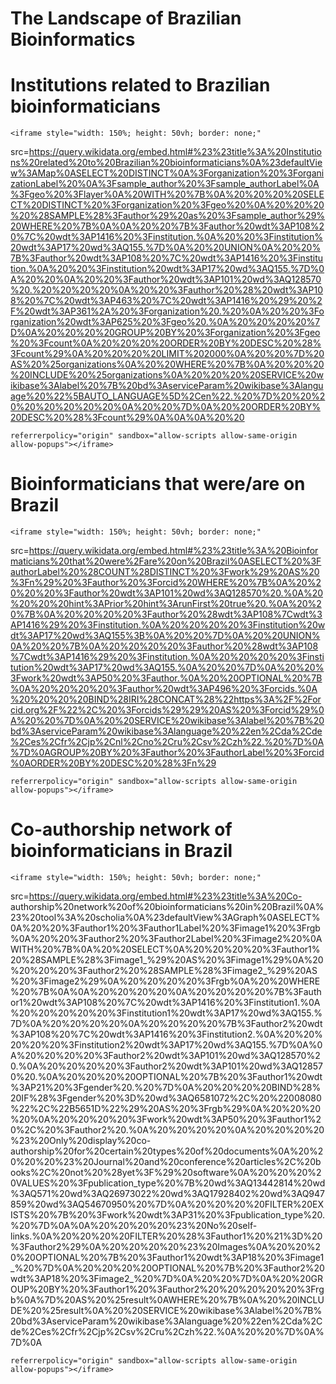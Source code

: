 
The Landscape of Brazilian Bioinformatics
=========================================

#  Institutions related to Brazilian bioinformaticians
  

    <iframe style="width: 150%; height: 50vh; border: none;"
    
src=https://query.wikidata.org/embed.html#%23%23title%3A%20Institutions%20related%20to%20Brazilian%20bioinformaticians%0A%23defaultView%3AMap%0ASELECT%20DISTINCT%0A%3Forganization%20%3ForganizationLabel%20%0A%3Fsample_author%20%3Fsample_authorLabel%0A%3Fgeo%20%3Flayer%0A%20WITH%20%7B%0A%20%20%20%20SELECT%20DISTINCT%20%3Forganization%20%3Fgeo%20%0A%20%20%20%20%28SAMPLE%28%3Fauthor%29%20as%20%3Fsample_author%29%20WHERE%20%7B%0A%0A%20%20%7B%3Fauthor%20wdt%3AP108%20%7C%20wdt%3AP1416%20%3Finstitution.%0A%20%20%3Finstitution%20wdt%3AP17%20wd%3AQ155.%7D%0A%20%20UNION%0A%20%20%7B%3Fauthor%20wdt%3AP108%20%7C%20wdt%3AP1416%20%3Finstitution.%0A%20%20%3Finstitution%20wdt%3AP17%20wd%3AQ155.%7D%0A%20%20%0A%20%20%3Fauthor%20wdt%3AP101%20wd%3AQ128570%20.%20%20%20%20%0A%20%20%3Fauthor%20%28%20wdt%3AP108%20%7C%20wdt%3AP463%20%7C%20wdt%3AP1416%20%29%20%2F%20wdt%3AP361%2A%20%3Forganization%20.%20%0A%20%20%3Forganization%20wdt%3AP625%20%3Fgeo%20.%0A%20%20%20%20%7D%0A%20%20%20%20GROUP%20BY%20%3Forganization%20%3Fgeo%20%3Fcount%0A%20%20%20%20ORDER%20BY%20DESC%20%28%3Fcount%29%0A%20%20%20%20LIMIT%202000%0A%20%20%7D%20AS%20%25organizations%0A%20%20WHERE%20%7B%0A%20%20%20%20INCLUDE%20%25organizations%0A%20%20%20%20SERVICE%20wikibase%3Alabel%20%7B%20bd%3AserviceParam%20wikibase%3Alanguage%20%22%5BAUTO_LANGUAGE%5D%2Cen%22.%20%7D%20%20%20%20%20%20%20%20%0A%20%20%7D%0A%20%20ORDER%20BY%20DESC%20%28%3Fcount%29%0A%0A%0A%20%20

    referrerpolicy="origin" sandbox="allow-scripts allow-same-origin allow-popups"></iframe>
#  Bioinformaticians that were/are on Brazil
  

    <iframe style="width: 150%; height: 50vh; border: none;"
    
src=https://query.wikidata.org/embed.html#%23%23title%3A%20Bioinformaticians%20that%20were%2Fare%20on%20Brazil%0ASELECT%20%3FauthorLabel%20%28COUNT%28DISTINCT%20%3Fwork%29%20AS%20%3Fn%29%20%3Fauthor%20%3Forcid%20WHERE%20%7B%0A%20%20%20%20%3Fauthor%20wdt%3AP101%20wd%3AQ128570%20.%0A%20%20%20%20hint%3APrior%20hint%3ArunFirst%20true%20.%0A%20%20%7B%0A%20%20%20%20%3Fauthor%20%28wdt%3AP108%7Cwdt%3AP1416%29%20%3Finstitution.%0A%20%20%20%20%3Finstitution%20wdt%3AP17%20wd%3AQ155%3B%0A%20%20%7D%0A%20%20UNION%0A%20%20%7B%0A%20%20%20%20%3Fauthor%20%28wdt%3AP108%7Cwdt%3AP1416%29%20%3Finstitution.%0A%20%20%20%20%3Finstitution%20wdt%3AP17%20wd%3AQ155.%0A%20%20%7D%0A%20%20%3Fwork%20wdt%3AP50%20%3Fauthor.%0A%20%20OPTIONAL%20%7B%0A%20%20%20%20%3Fauthor%20wdt%3AP496%20%3Forcids.%0A%20%20%20%20BIND%28IRI%28CONCAT%28%22https%3A%2F%2Forcid.org%2F%22%2C%20%3Forcids%29%29%20AS%20%3Forcid%29%0A%20%20%7D%0A%20%20SERVICE%20wikibase%3Alabel%20%7B%20bd%3AserviceParam%20wikibase%3Alanguage%20%22en%2Cda%2Cde%2Ces%2Cfr%2Cjp%2Cnl%2Cno%2Cru%2Csv%2Czh%22.%20%7D%0A%7D%0AGROUP%20BY%20%3Fauthor%20%3FauthorLabel%20%3Forcid%0AORDER%20BY%20DESC%20%28%3Fn%29

    referrerpolicy="origin" sandbox="allow-scripts allow-same-origin allow-popups"></iframe>
#  Co-authorship network of bioinformaticians in Brazil
  

    <iframe style="width: 150%; height: 50vh; border: none;"
    
src=https://query.wikidata.org/embed.html#%23%23title%3A%20Co-
authorship%20network%20of%20bioinformaticians%20in%20Brazil%0A%23%20tool%3A%20scholia%0A%23defaultView%3AGraph%0ASELECT%0A%20%20%3Fauthor1%20%3Fauthor1Label%20%3Fimage1%20%3Frgb%0A%20%20%3Fauthor2%20%3Fauthor2Label%20%3Fimage2%20%0AWITH%20%7B%0A%20%20SELECT%0A%20%20%20%20%3Fauthor1%20%28SAMPLE%28%3Fimage1_%29%20AS%20%3Fimage1%29%0A%20%20%20%20%3Fauthor2%20%28SAMPLE%28%3Fimage2_%29%20AS%20%3Fimage2%29%0A%20%20%20%20%3Frgb%0A%20%20WHERE%20%7B%0A%0A%20%20%20%20%0A%20%20%20%20%7B%3Fauthor1%20wdt%3AP108%20%7C%20wdt%3AP1416%20%3Finstitution1.%0A%20%20%20%20%20%3Finstitution1%20wdt%3AP17%20wd%3AQ155.%7D%0A%20%20%20%20%0A%20%20%20%20%7B%3Fauthor2%20wdt%3AP108%20%7C%20wdt%3AP1416%20%3Finstitution2.%0A%20%20%20%20%20%3Finstitution2%20wdt%3AP17%20wd%3AQ155.%7D%0A%0A%20%20%20%20%3Fauthor2%20wdt%3AP101%20wd%3AQ128570%20.%0A%20%20%20%20%3Fauthor2%20wdt%3AP101%20wd%3AQ128570%20.%0A%20%20%20%20OPTIONAL%20%7B%20%3Fauthor1%20wdt%3AP21%20%3Fgender%20.%20%7D%0A%20%20%20%20BIND%28%20IF%28%3Fgender%20%3D%20wd%3AQ6581072%2C%20%22008080%22%2C%22B5651D%22%29%20AS%20%3Frgb%29%0A%20%20%20%20%0A%20%20%20%20%3Fwork%20wdt%3AP50%20%3Fauthor1%20%2C%20%3Fauthor2%20.%0A%20%20%20%20%0A%20%20%20%20%23%20Only%20display%20co-
authorship%20for%20certain%20types%20of%20documents%0A%20%20%20%20%23%20Journal%20and%20conference%20articles%2C%20books%2C%20not%20%28yet%3F%29%20software%0A%20%20%20%20VALUES%20%3Fpublication_type%20%7B%20wd%3AQ13442814%20wd%3AQ571%20wd%3AQ26973022%20wd%3AQ17928402%20wd%3AQ947859%20wd%3AQ54670950%20%7D%0A%20%20%20%20FILTER%20EXISTS%20%7B%20%3Fwork%20wdt%3AP31%20%3Fpublication_type%20.%20%7D%0A%0A%20%20%20%20%23%20No%20self-
links.%0A%20%20%20%20FILTER%20%28%3Fauthor1%20%21%3D%20%3Fauthor2%29%0A%20%20%20%20%23%20Images%0A%20%20%20%20OPTIONAL%20%7B%20%3Fauthor1%20wdt%3AP18%20%3Fimage1_%20%7D%0A%20%20%20%20OPTIONAL%20%7B%20%3Fauthor2%20wdt%3AP18%20%3Fimage2_%20%7D%0A%20%20%7D%0A%20%20GROUP%20BY%20%3Fauthor1%20%3Fauthor2%20%20%20%20%20%3Frgb%0A%7D%20AS%20%25result%0AWHERE%20%7B%0A%20%20INCLUDE%20%25result%0A%20%20SERVICE%20wikibase%3Alabel%20%7B%20bd%3AserviceParam%20wikibase%3Alanguage%20%22en%2Cda%2Cde%2Ces%2Cfr%2Cjp%2Csv%2Cru%2Czh%22.%0A%20%20%7D%0A%7D%0A

    referrerpolicy="origin" sandbox="allow-scripts allow-same-origin allow-popups"></iframe>